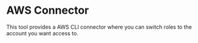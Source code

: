 # AWS Connector

This tool provides a AWS CLI connector where you can switch roles to the account you want access to. 
